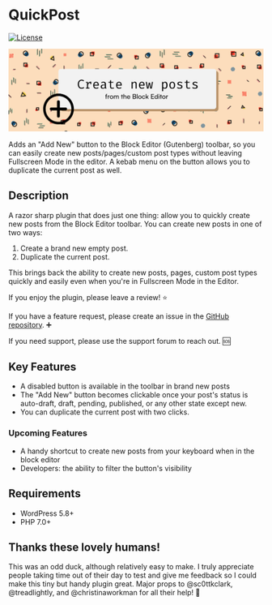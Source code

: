 # QuickPost

[![License](https://img.shields.io/badge/license-GPL--2.0%2B-black.svg)](https://github.com/createwithrani/add-new-post/blob/main/license.txt)

![QuickPost](https://github.com/createwithrani/add-new-post/blob/main/assets/banner-1544x500.png?raw=true)

Adds an "Add New" button to the Block Editor (Gutenberg) toolbar, so you can easily create new posts/pages/custom post types without leaving Fullscreen Mode in the editor. A kebab menu on the button allows you to duplicate the current post as well.
## Description

A razor sharp plugin that does just one thing: allow you to quickly create new posts from the Block Editor toolbar. You can create new posts in one of two ways:

1. Create a brand new empty post.
2. Duplicate the current post.

This brings back the ability to create new posts, pages, custom post types quickly and easily even when you're in Fullscreen Mode in the Editor.

If you enjoy the plugin, please leave a review! ⭐

If you have a feature request, please create an issue in the [GitHub repository](https://github.com/createwithrani/add-new-post). ➕

If you need support, please use the support forum to reach out. 🆘

## Key Features

* A disabled button is available in the toolbar in brand new posts
* The "Add New" button becomes clickable once your post's status is auto-draft, draft, pending, published, or any other state except new.
* You can duplicate the current post with two clicks.

### Upcoming Features

* A handy shortcut to create new posts from your keyboard when in the block editor
* Developers: the ability to filter the button's visibility
## Requirements

- WordPress 5.8+
- PHP 7.0+

## Thanks these lovely humans!
This was an odd duck, although relatively easy to make. I truly appreciate people taking time out of their day to test and give me feedback so I could make this tiny but handy plugin great. Major props to @sc0ttkclark, @treadlightly, and @christinaworkman for all their help! 💟
